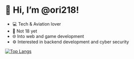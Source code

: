 # 👋 Hi, I’m @ori218!

- 💻 Tech & Aviation lover
- 🔞 Not 18 yet
- 🌐 Into web and game development
- ⚙️ Interested in backend development and cyber security

[![Top Langs](https://github-readme-stats.vercel.app/api/top-langs/?username=ori218&layout=donut&theme=dark)](https://github.com/anuraghazra/github-readme-stats)

